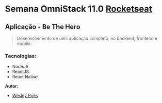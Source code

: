 #  Semana OmniStack 11.0 [Rocketseat](https://rocketseat.com.br/)

## Aplicação - Be The Hero
> Desenvolvimento de uma aplicação completo, no backend, frontend e mobile.

### Tecnologias:

* NodeJS
* ReactJS
* React Native

<strong>Autor:</strong>
- [Wesley Pires](https://www.linkedin.com/in/wesley-rosa-pires-23a05669/)
